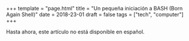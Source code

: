 +++
template = "page.html"
title = "Un pequeña iniciación a BASH (Born Again Shell)"
date =  2018-23-01
draft = false
tags = ["tech", "computer"]
+++


Hasta ahora, este artículo no está disponible en español.